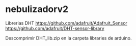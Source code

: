 # nebulizadorv2

Librerias DHT
https://github.com/adafruit/Adafruit_Sensor
https://github.com/adafruit/DHT-sensor-library

Descomprimir DHT_lib.zip en la carpeta libraries de arduino.
